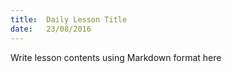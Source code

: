 ```yaml
---
title:  Daily Lesson Title
date:   23/08/2016
---
```


Write lesson contents using Markdown format here